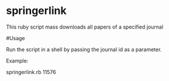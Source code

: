 springerlink
============

This ruby script mass downloads all papers of a specified journal

#Usage

Run the script in a shell by passing the journal id as a parameter.

Example:

springerlink.rb 11576
